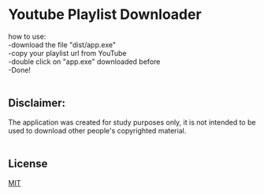 # Youtube Playlist Downloader

how to use: <br />
-download the file "dist/app.exe"<br />
-copy your playlist url from YouTube <br />
-double click on "app.exe" downloaded before <br />
-Done!<br /><br />

## Disclaimer: <br> 
The application was created for study purposes only, it is not intended to be used to download other people's copyrighted material.<br /><br />

## License<br />
[MIT](https://choosealicense.com/licenses/mit/)

